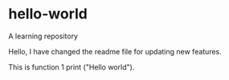 # hello-world
A learning repository

Hello, I have changed the readme file for updating new features.

This is function 1 print ("Hello world").
